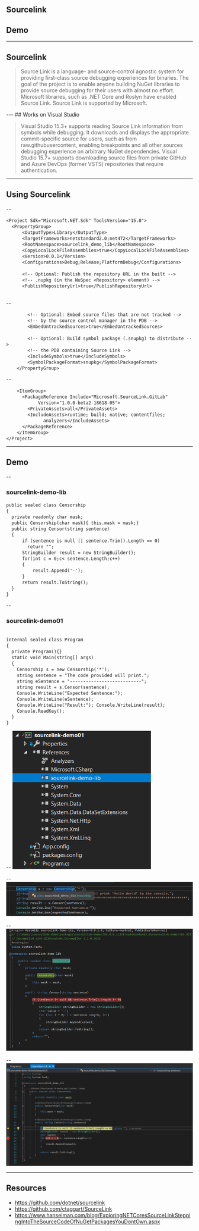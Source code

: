 <section data-state="no-title-footer">

# Sourcelink
## Demo 

---

## Sourcelink
<blockquote cite="https://github.com/dotnet/sourcelink">
    Source Link is a language- and source-control agnostic system for providing first-class source debugging experiences for binaries. The goal of the project is to enable anyone building NuGet libraries to provide source debugging for their users with almost no effort. Microsoft libraries, such as .NET Core and Roslyn have enabled Source Link. Source Link is supported by Microsoft.
</blockquote>
---
## Works on Visual Studio
<blockquote cite="https://github.com/dotnet/sourcelink">
Visual Studio 15.3+ supports reading Source Link information from symbols while debugging. It downloads and displays the appropriate commit-specific source for users, such as from raw.githubusercontent, enabling breakpoints and all other sources debugging experience on arbitrary NuGet dependencies. Visual Studio 15.7+ supports downloading source files from private GitHub and Azure DevOps (former VSTS) repositories that require authentication.
</blockquote>

--- 

## Using Sourcelink
--

```
<Project Sdk="Microsoft.NET.Sdk" ToolsVersion="15.0">
  <PropertyGroup>
      <OutputType>Library</OutputType>
      <TargetFrameworks>netstandard2.0;net472</TargetFrameworks>
      <RootNamespace>sourcelink_demo_lib</RootNamespace>
      <CopyLocalLockFileAssemblies>true</CopyLocalLockFileAssemblies>
      <Version>0.0.1</Version>
      <Configurations>Debug;Release;PlatformDebug</Configurations>

      <!-- Optional: Publish the repository URL in the built -->
      <!-- .nupkg (in the NuSpec <Repository> element) -->
      <PublishRepositoryUrl>true</PublishRepositoryUrl>  
     
```

--
```
        <!-- Optional: Embed source files that are not tracked -->
        <!-- by the source control manager in the PDB -->
        <EmbedUntrackedSources>true</EmbedUntrackedSources>

        <!-- Optional: Build symbol package (.snupkg) to distribute -->
        <!-- the PDB containing Source Link -->
        <IncludeSymbols>true</IncludeSymbols>
        <SymbolPackageFormat>snupkg</SymbolPackageFormat>        
    </PropertyGroup>
```
--
```
    <ItemGroup>
      <PackageReference Include="Microsoft.SourceLink.GitLab" 
            Version="1.0.0-beta2-18618-05">
        <PrivateAssets>all</PrivateAssets>
        <IncludeAssets>runtime; build; native; contentfiles; 
              analyzers</IncludeAssets>
      </PackageReference>
    </ItemGroup>
</Project>
```
---

# Demo

--

### sourcelink-demo-lib
```
public sealed class Censorship
{
  private readonly char mask;
  public Censorship(char mask){ this.mask = mask;}
  public string Censor(string sentence)
  {
      if (sentence is null || sentence.Trim().Length == 0) 
        return "";
      StringBuilder result = new StringBuilder();
      for(int c = 0;c< sentence.Length;c++)
      {
          result.Append('-');
      }
      return result.ToString();
  }
}
```

-- 

### sourcelink-demo01
<pre><code class="cs">
internal sealed class Program
{
  private Program(){}
  static void Main(string[] args)
  {
    Censorship s = new Censorship('*');
    string sentence = "The code provided will print.";
    string eSentence = "---------------------------";
    string result = s.Censor(sentence);
    Console.WriteLine("Expected Sentence:");
    Console.WriteLine(eSentence);
    Console.WriteLine("Result:"); Console.WriteLine(result);
    Console.ReadKey();
  }
}
</code></pre>

--
![References](img/sourcelink-demo-01.PNG)

--
![ReferenceLink](img/sourcelink-demo-02.PNG)

--
![Refence source](img/sourcelink-demo-03.PNG)

--
![debug](img/sourcelink-demo-04.PNG)

---
## Resources

* https://github.com/dotnet/sourcelink
* https://github.com/ctaggart/SourceLink
* https://www.hanselman.com/blog/ExploringNETCoresSourceLinkSteppingIntoTheSourceCodeOfNuGetPackagesYouDontOwn.aspx